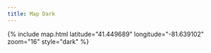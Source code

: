 ```yaml
---
title: Map Dark
---
```


{% include map.html latitude="41.449689" longitude="-81.639102" zoom="16" style="dark" %}